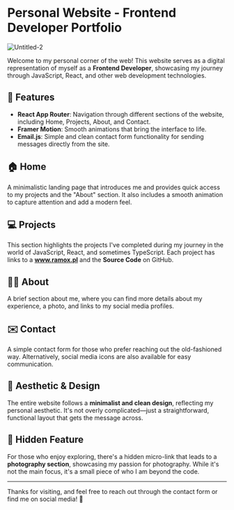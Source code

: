 # Personal Website - Frontend Developer Portfolio
![Untitled-2](https://github.com/user-attachments/assets/60e4e05f-564f-4d0a-9350-0f20e2c3c2eb)

Welcome to my personal corner of the web! This website serves as a digital representation of myself as a **Frontend Developer**, showcasing my journey through JavaScript, React, and other web development technologies.

## 🌟 Features

- **React App Router**: Navigation through different
sections of the website, including Home, Projects, About, and Contact.
- **Framer Motion**: Smooth animations that bring the interface to life.
- **Email.js**: Simple and clean contact form functionality for sending messages directly from the site.

## 🏠 Home
A minimalistic landing page that introduces me and provides quick access to my projects and the "About" section. It also includes a smooth animation to capture attention and add a modern feel.

## 💻 Projects
This section highlights the projects I've completed during my journey in the world of JavaScript, React, and sometimes TypeScript. Each project has links to a **www.ramox.pl** and the **Source Code** on GitHub.

## 🙋‍♂️ About
A brief section about me, where you can find more details about my experience, a photo, and links to my social media profiles.

## ✉️ Contact
A simple contact form for those who prefer reaching out the old-fashioned way. Alternatively, social media icons are also available for easy communication.

## 🎨 Aesthetic & Design
The entire website follows a **minimalist and clean design**, reflecting my personal aesthetic. It's not overly complicated—just a straightforward, functional layout that gets the message across.

## 📸 Hidden Feature
For those who enjoy exploring, there's a hidden micro-link that leads to a **photography section**, showcasing my passion for photography. While it's not the main focus, it's a small piece of who I am beyond the code.

---

Thanks for visiting, and feel free to reach out through the contact form or find me on social media! 🚀
